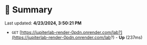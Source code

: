 # 📖 Summary
Last updated: **4/23/2024, 3:50:21 PM**

- `GET` [https://jupiterlab-render-0pdn.onrender.com/lab?](https://jupiterlab-render-0pdn.onrender.com/lab?) - **Up** (237ms)

